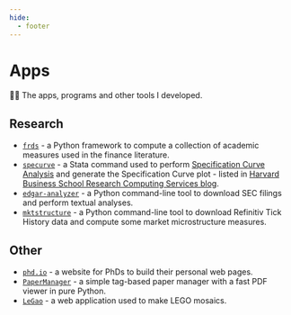 ```yaml
---
hide:
  - footer
---
```


# Apps

👨‍💻 The apps, programs and other tools I developed.

## Research

- [`frds`](https://github.com/mgao6767/frds) - a Python framework to compute a collection of academic measures used in the finance literature.
- [`specurve`](https://github.com/mgao6767/specurve) - a Stata command used to perform [Specification Curve Analysis](/posts/specification-curve-analysis) and generate the Specification Curve plot - listed in [Harvard Business School Research Computing Services blog](https://hbs-rcs.github.io/post/specification-curve-analysis/).
- [`edgar-analyzer`](https://github.com/mgao6767/edgar-analyzer) - a Python command-line tool to download SEC filings and perform textual analyses.
- [`mktstructure`](https://github.com/mgao6767/mktstructure) - a Python command-line tool to download Refinitiv Tick History data and compute some market microstructure measures.

## Other

- [`phd.io`](https://phds.io) - a website for PhDs to build their personal web pages.
- [`PaperManager`](https://github.com/mgao6767/PaperManager) - a simple tag-based paper manager with a fast PDF viewer in pure Python.
- [`LeGao`](/apps/legao) - a web application used to make LEGO mosaics.
